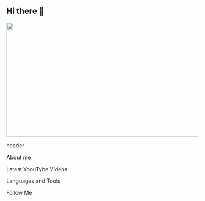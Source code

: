 ## Hi there 👋

<div align="center">
  <img height="300" width="600" src=""  />
</div>

header

About me 

Latest YoouTybe Videos

Languages and Tools

Follow Me
